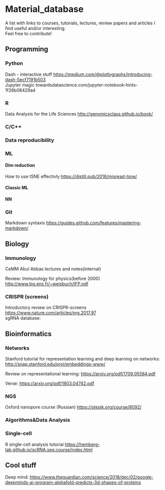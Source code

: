 # Material_database
A list with links to courses, tutorials, lectures, review papers and articles I find useful and/or interesting.  
Feel free to contribute!


## Programming
### Python 
Dash - interactive stuff https://medium.com/@plotlygraphs/introducing-dash-5ecf7191b503  
Jupyter magic towardsdatascience.com/jupyter-notebook-hints-1f26b08429ad  


### R
Data Analysis for the Life Sciences
http://genomicsclass.github.io/book/

### C/C++
### Data reproducibility
### ML
#### Dim reduction
How to use tSNE effectivly https://distill.pub/2016/misread-tsne/
#### Classic ML
#### NN

### Git
Markdown syntaxis https://guides.github.com/features/mastering-markdown/  
## Biology
### Immunology
CeMM Abul Abbas lectures and notes(internal)  

Review: Immunology for physics(before 2000)  
http://www.lps.ens.fr/~weisbuch/IFP.pdf  
### CRISPR (screens)  
Introductory review on CRISPR-screens https://www.nature.com/articles/nrg.2017.97  
sgRNA database:
 
## Bioinformatics
### Networks
Stanford tutorial for representation learning and deep learning on networks:
http://snap.stanford.edu/proj/embeddings-www/  

Review on representational learning:
https://arxiv.org/pdf/1709.05584.pdf  

Verse:
https://arxiv.org/pdf/1803.04742.pdf  


### NGS
Oxford nanopore course (Russian)
https://stepik.org/course/8092/  

### Algorithms&Data Analysis

### Single-cell
R single-cell analysis tutorial https://hemberg-lab.github.io/scRNA.seq.course/index.html  

## Cool stuff
Deep mind:
https://www.theguardian.com/science/2018/dec/02/google-deepminds-ai-program-alphafold-predicts-3d-shapes-of-proteins
